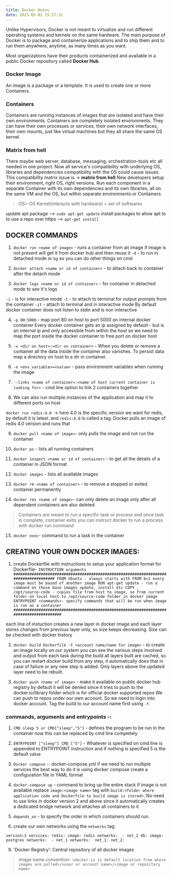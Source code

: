 ```yaml
---
title: Docker Notes
date: 2023-05-02 15:27:31
---
```

Unlike Hypervisors, Docker is not meant to virtualize and run different operating systems and kernels on the same hardware. The main purpose of Docker is to package and containerize applications and to ship them and to run them anywhere, anytime, as many times as you want.

Most organizations have their products containerized and available in a public Docker repository called **Docker Hub**.

### Docker Image
An image is a package or a template. It is used to create one or more Containers. 

### Containers
Containers are running instances of images that are isolated and have their own environments. Containers are completely isolated environments. They can have their own processes or services, their own network interfaces, their own mounts, just like virtual machines but they all share the same OS kernel.

### Matrix from hell
There maybe web server, database, messaging, orchestration-tools etc all needed in one project. Now all service's compatibility with underlying OS, libraries and dependencies compatibility with the OS could cause issues. This compatibility matrix issue is -> **matrix from hell**
New developers setup their environment, right OS, right versions. Run each component in a separate Container with its own dependencies and its own libraries, all on the same VM and the OS, but within separate environments or Containers. 

> OS= OS Kernel(interacts with hardware) + set of softwares

update apt package --> `sudo apt-get update`
install packages to allow apt to to use a repo over https --> `apt-get install` 

## DOCKER COMMANDS

1. `docker run <name of image>` - runs a container from an image
if image is not present will get it from docker hub and then reuse it
        `-d` - to run in detached mode or `bg` so you can do other things on cmd

2. `docker attach <name or id of container>` - to attach back to container after the detach mode
3. `docker logs <name or id of container>` - for container in detached mode to see it's logs


`-i` - is for interactive mode
`-t` - to attach to terminal for output prompts from the container
`-it` - attach to terminal and in interactive mode
By default docker container does not listen to stdin and is non interactive 

4. `-p 80:5000` - map port 80 on host to port 5000 on internal docker container
 Every docker container gets an ip assigned by default - but is an internal ip and only accessible from within the host
 so we need to map the port inside the docker container to free port on docker host

5. `-v <dir on host>:<dir on container>` - When you delete or remove a container all the data inside the container also vanishes. To persist data map a directory on host to a dir in container.
 
6. `-e <env_variable>=<value>` - pass environment variables when running the image

7. `--links <name of container>:<name of host current container is looking for>` - cmd line option to link 2 containers together


8. We can also run multiple instances of the application and map it to different ports on host
 
`docker run redis:4.0 `-> here 4.0 is the specific version we want for redis, by default it is latest. and `redis:4.0` is called a tag. Docker pulls an image of redis 4.0 version and runs that 

9. `docker pull <name of image>`- only pulls the image and not run the container

10. `docker ps` - lists all running containers

11. `docker inspect <name or id of container>` - to get all the details of a container in JSON format

12. `docker images` - lists all available images

13. `docker rm <name of container>` - to remove a stopped or exited container permanently

14. `docker rmi <name of image>`- can only delete an image only after all dependent containers are also deleted


> Containers are meant to run a specific task or process and once task is complete, container exits
you can instruct docker to run a process with docker run command

15. `docker exec`- command to run a task in the container


## CREATING YOUR OWN DOCKER IMAGES:
1. create Dockerfile with instructions to setup your application
format for Dockerfile-
`INSTRUCTION arguments
#####################################################################################
FROM Ubuntu - always starts with FROM bcz every image must be based of another image
RUN apt-get update - run a command on those base images update, install etc
COPY . /opt/source-code - copies file from host to image, so from current folder on local host to /opt/source-code folder in docker image
ENTRYPOINT <commands>- specify commands that will be run when image is run as a container
########################################################################################`

each line of instuction creates a new layer in docker image and 
each layer stores changes from previous layer only, so size keeps decreasing. Size can be checked with
docker history <name of image>

2. `docker build Dockerfile -t <account name/name for image>` - to create an image locally on our system
you can see the various steps involved and output from each task during the build
all layers built are cached, so you can restart docker build from any step, it automatically does that in case of failure or any new step is added. Only layers above the updated layer need to be rebuilt.

3. `docker push <name of image>` - make it available on public docker hub registry
by default it will be denied since it tries to push to the docker.io/library folder which is for official docker supported repos
We can push to repos under our own account. So we need to login into docker account. Tag the build to our account name first using `-t`

### commands, arguments and entrypoints -:

1. `CMD sleep 5 or
CMD["sleep","5"]` - defines the program to be run in the container
now this can be replaced by cmd line completely

2. `ENTRYPOINT ["sleep"]
CMD ["5"]` - 
Whatever is specified on cmd  line is appended to ENTRYPOINT instruction and if nothing is specified 5 is the default value


3. `Docker compose` -: docker-compose.yml
if we need to run multiple services the best way to do it is using docker compose
create a configuration file in YAML format 

4. `docker-compose up` - command to bring up the entire stack
if image is not available replace `image:<image name>` tag with `build:<folder where application code and Dockerfile to build image is stored>`. No need to use links in docker version 2 and above since it automatically creates a dedicated bridge network and attaches all containers to it

7. `depends_on` - to specify the order in which containers should run.

8. create our own networks using the `networks` tag:

`version:3
services:
	 redis:
		image: redis
		networks: 
			- net_2
	 db:
		image: postgres
		networks: 
			- net_1
networks: 
	net_1:
	net_2:`
	

9. 'Docker Registry': Central repository of all docker images
> image name convention- `<docker.io is default location from where images are pulled>/<user or account name>/<image or repository name>`



